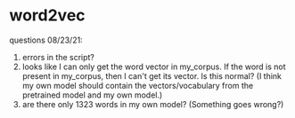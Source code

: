 # word2vec

questions 08/23/21:
1) errors in the script?
2) looks like I can only get the word vector in my_corpus. If the word is not present in my_corpus, then I can't get its vector. Is this normal? (I think my own model should contain the vectors/vocabulary from the pretrained model and my own model.) 
3) are there only 1323 words in my own model? (Something goes wrong?) 
